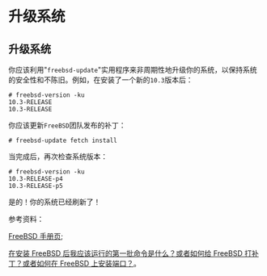 # 升级系统

## 升级系统

你应该利用"`freebsd-update`"实用程序来非周期性地升级你的系统，以保持系统的安全性和不陈旧。例如，在安装了一个新的`10.3`版本后：

```
# freebsd-version -ku
10.3-RELEASE
10.3-RELEASE 
```

你应该更新`FreeBSD`团队发布的补丁：

```
# freebsd-update fetch install 
```

当完成后，再次检查系统版本：

```
# freebsd-version -ku
10.3-RELEASE-p4
10.3-RELEASE-p5 
```

是的！你的系统已经刷新了！

参考资料：

[FreeBSD 手册页](https://www.freebsd.org/cgi/man.cgi?query=freebsd-update&sektion=8);

[在安装 FreeBSD 后我应该运行的第一批命令是什么？或者如何给 FreeBSD 打补丁？或者如何在 FreeBSD 上安装端口？](http://www.rhyous.com/2009/11/03/what-are-the-first-commands-i-run-after-installing-freebsd/)。
